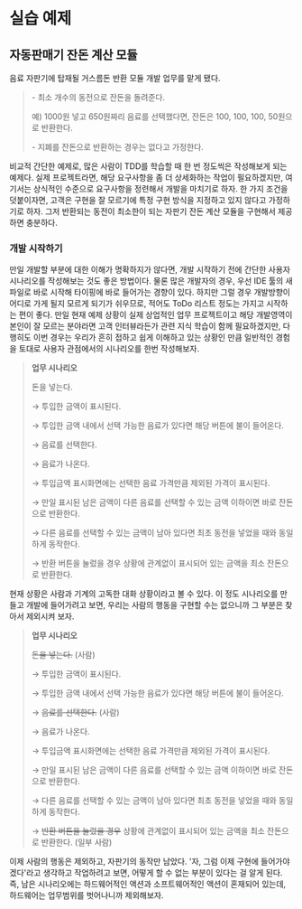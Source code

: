 # 실습 예제

## 자동판매기 잔돈 계산 모듈

음료 자판기에 탑재될 거스름돈 반환 모듈 개발 업무를 맡게 됐다.

> \- 최소 개수의 동전으로 잔돈을 돌려준다.
>
> 예) 1000원 넣고 650원짜리 음료를 선택했다면, 잔돈은 100, 100, 100, 50원으로 반환한다.
>
> \- 지폐를 잔돈으로 반환하는 경우는 없다고 가정한다.

비교적 간단한 예제로, 많은 사람이 TDD를 학습할 때 한 번 정도씩은 작성해보게 되는 예제다. 실제 프로젝트라면, 해당 요구사항을 좀 더 상세화하는 작업이 필요하겠지만, 여기서는 상식적인 수준으로 요구사항을 정련해서 개발을 마치기로 하자. 한 가지 조건을 덧붙이자면, 고객은 구현을 잘 모르기에 특정 구현 방식을 지정하고 있지 않다고 가정하기로 하자. 그저 반환되는 동전이 최소한이 되는 자판기 잔돈 계산 모듈을 구현해서 제공하면 충분하다.

### 개발 시작하기

만일 개발할 부분에 대한 이해가 명확하지가 않다면, 개발 시작하기 전에 간단한 사용자 시나리오를 작성해보는 것도 좋은 방법이다. 물론 많은 개발자의 경우, 우선 IDE 툴의 새 파일로 바로 시작해 타이핑에 바로 들어가는 경향이 있다. 하지만 그럴 경우 개발방향이 어디로 가게 될지 모르게 되기가 쉬우므로, 적어도 ToDo 리스트 정도는 가지고 시작하는 편이 좋다. 만일 현재 예제 상황이 실제 상업적인 업무 프로젝트이고 해당 개발영역이 본인이 잘 모르는 분야라면 고객 인터뷰라든가 관련 지식 학습이 함께 필요하겠지만, 다행히도 이번 경우는 우리가 흔히 접하고 쉽게 이해하고 있는 상황인 만큼 일반적인 경험을 토대로 사용자 관점에서의 시나리오를 한번 작성해보자.

> **업무 시나리오**
>
> 돈을 넣는다.
>
> → 투입한 금액이 표시된다.
>
> → 투입한 금액 내에서 선택 가능한 음료가 있다면 해당 버튼에 불이 들어온다.
>
> → 음료를 선택한다.
>
> → 음료가 나온다.
>
> → 투입금액 표시화면에는 선택한 음료 가격만큼 제외된 가격이 표시된다.
>
> → 만일 표시된 남은 금액이 다른 음료를 선택할 수 있는 금액 이하이면 바로 잔돈으로 반환한다.
>
> → 다른 음료를 선택할 수 있는 금액이 남아 있다면 최초 동전을 넣었을 때와 동일하게 동작한다.
>
> → 반환 버튼을 눌렀을 경우 상황에 관계없이 표시되어 있는 금액을 최소 잔돈으로 반환한다.

현재 상황은 사람과 기계의 고독한 대화 상황이라고 볼 수 있다. 이 정도 시나리오를 만들고 개발에 들어가려고 보면, 우리는 사람의 행동을 구현할 수는 없으니까 그 부분은 찾아서 제외시켜 보자.

> **업무 시나리오**
>
> ~~돈을 넣는다.~~ (사람)
>
> → 투입한 금액이 표시된다.
>
> → 투입한 금액 내에서 선택 가능한 음료가 있다면 해당 버튼에 불이 들어온다.
>
> → ~~음료를 선택한다.~~ (사람)
>
> → 음료가 나온다.
>
> → 투입금액 표시화면에는 선택한 음료 가격만큼 제외된 가격이 표시된다.
>
> → 만일 표시된 남은 금액이 다른 음료를 선택할 수 있는 금액 이하이면 바로 잔돈으로 반환한다.
>
> → 다른 음료를 선택할 수 있는 금액이 남아 있다면 최초 동전을 넣었을 때와 동일하게 동작한다.
>
> → ~~반환 버튼을 눌렀을 경우~~ 상황에 관계없이 표시되어 있는 금액을 최소 잔돈으로 반환한다. (일부 사람)

이제 사람의 행동은 제외하고, 자판기의 동작만 남았다. '자, 그럼 이제 구현에 들어가야겠다'라고 생각하고 작업하려고 보면, 어떻게 할 수 없는 부분이 있다는 걸 알게 된다. 즉, 남은 시나리오에는 하드웨어적인 액션과 소프트웨어적인 액션이 혼재되어 있는데, 하드웨어는 업무범위를 벗어나니까 제외해보자.